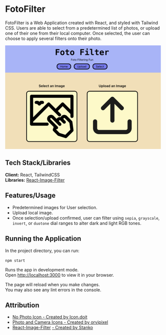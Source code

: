 
# FotoFilter

FotoFilter is a Web Application created with React, and styled with Tailwind CSS. Users are able to select from a predetermined list of photos, or upload one of their one from their local computer. Once selected, the user can choose to apply several filters onto their photo. 

<img src="./public/images/front-page.png" width="600">

## Tech Stack/Libraries

**Client:** React, TailwindCSS\
**Libraries:** [React-Image-Filter](https://github.com/Stanko/react-image-filter)

## Features/Usage

- Predetermined images for User selection.
- Upload local image.
- Once selection/upload confirmed, user can filter using `sepia`, `grayscale`, `invert`, or `duotone` dial ranges to alter dark and light RGB tones.

## Running the Application
In the project directory, you can run:

`npm start`

Runs the app in development mode.\
Open [http://localhost:3000](http://localhost:3000) to view it in your browser.

The page will reload when you make changes.\
You may also see any lint errors in the console.
## Attribution

 - [No Photo Icon - Created by Icon.doit](https://www.flaticon.com/free-icons/no-photo)
 - [Photo and Camera Icons - Created by orvipixel](https://www.flaticon.com/free-icons/photo-and-camera)
 - [React-Image-Filter](https://github.com/Stanko/react-image-filter) [ - Created by Stanko](https://github.com/Stanko)

